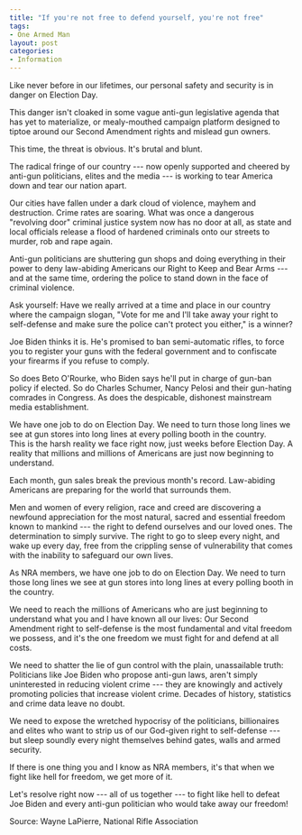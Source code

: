 ```yaml
---
title: "If you're not free to defend yourself, you're not free"
tags:
- One Armed Man
layout: post
categories:
- Information
---
```


Like never before in our lifetimes, our personal safety and security is in danger on Election Day.

This danger isn't cloaked in some vague anti-gun legislative agenda that has yet to materialize, or mealy-mouthed campaign platform designed to tiptoe around our Second Amendment rights and mislead gun owners.

This time, the threat is obvious. It's brutal and blunt.

The radical fringe of our country --- now openly supported and cheered by anti-gun politicians, elites and the media --- is working to tear America down and tear our nation apart.

Our cities have fallen under a dark cloud of violence, mayhem and destruction. Crime rates are soaring. What was once a dangerous "revolving door" criminal justice system now has no door at all, as state and local officials release a flood of hardened criminals onto our streets to murder, rob and rape again.

Anti-gun politicians are shuttering gun shops and doing everything in their power to deny law-abiding Americans our Right to Keep and Bear Arms --- and at the same time, ordering the police to stand down in the face of criminal violence.

Ask yourself: Have we really arrived at a time and place in our country where the campaign slogan, "Vote for me and I'll take away your right to self-defense and make sure the police can't protect you either," is a winner?

Joe Biden thinks it is. He's promised to ban semi-automatic rifles, to force you to register your guns with the federal government and to confiscate your firearms if you refuse to comply.

So does Beto O'Rourke, who Biden says he'll put in charge of gun-ban policy if elected. So do Charles Schumer, Nancy Pelosi and their gun-hating comrades in Congress. As does the despicable, dishonest mainstream media establishment.

We have one job to do on Election Day. We need to turn those long lines we see at gun stores into long lines at every polling booth in the country.  
This is the harsh reality we face right now, just weeks before Election Day. A reality that millions and millions of Americans are just now beginning to understand.

Each month, gun sales break the previous month's record. Law-abiding Americans are preparing for the world that surrounds them.

Men and women of every religion, race and creed are discovering a newfound appreciation for the most natural, sacred and essential freedom known to mankind --- the right to defend ourselves and our loved ones. The determination to simply survive. The right to go to sleep every night, and wake up every day, free from the crippling sense of vulnerability that comes with the inability to safeguard our own lives.

As NRA members, we have one job to do on Election Day. We need to turn those long lines we see at gun stores into long lines at every polling booth in the country.

We need to reach the millions of Americans who are just beginning to understand what you and I have known all our lives: Our Second Amendment right to self-defense is the most fundamental and vital freedom we possess, and it's the one freedom we must fight for and defend at all costs.

We need to shatter the lie of gun control with the plain, unassailable truth: Politicians like Joe Biden who propose anti-gun laws, aren't simply uninterested in reducing violent crime --- they are knowingly and actively promoting policies that increase violent crime. Decades of history, statistics and crime data leave no doubt.

We need to expose the wretched hypocrisy of the politicians, billionaires and elites who want to strip us of our God-given right to self-defense --- but sleep soundly every night themselves behind gates, walls and armed security.

If there is one thing you and I know as NRA members, it's that when we fight like hell for freedom, we get more of it.

Let's resolve right now --- all of us together --- to fight like hell to defeat Joe Biden and every anti-gun politician who would take away our freedom!

Source: Wayne LaPierre, National Rifle Association
